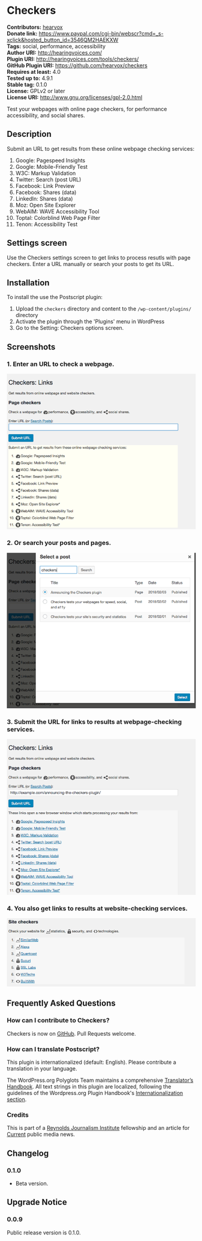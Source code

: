 # Checkers #
**Contributors:** [hearvox](https://profiles.wordpress.org/hearvox)  
**Donate link:** https://www.paypal.com/cgi-bin/webscr?cmd=_s-xclick&hosted_button_id=3546QM2HAEKXW  
**Tags:** social, performance, accessibility  
**Author URI:** http://hearingvoices.com/  
**Plugin URI:** http://hearingvoices.com/tools/checkers/  
**GitHub Plugin URI:** https://github.com/hearvox/checkers  
**Requires at least:** 4.0  
**Tested up to:** 4.9.1  
**Stable tag:** 0.1.0  
**License:** GPLv2 or later  
**License URI:** http://www.gnu.org/licenses/gpl-2.0.html  

Test your webpages with online page checkers, for performance accessibility, and social shares.

## Description ##

Submit an URL to get results from these online webpage checking services:
<ol>
    <li class="dashicons-before dashicons-performance">Google: Pagespeed Insights</li>
    <li class="dashicons-before dashicons-performance">Google: Mobile-Friendly Test</li>
    <li class="dashicons-before dashicons-performance">W3C: Markup Validation</li>
    <li class="dashicons-before dashicons-share">Twitter: Search (post URL)</li>
    <li class="dashicons-before dashicons-share">Facebook: Link Preview</li>
    <li class="dashicons-before dashicons-share">Facebook: Shares (data)</li>
    <li class="dashicons-before dashicons-share">LinkedIn: Shares (data)</li>
    <li class="dashicons-before dashicons-share">Moz: Open Site Explorer</li>
    <li class="dashicons-before dashicons-universal-access-alt">WebAIM: WAVE Accessibility Tool</li>
    <li class="dashicons-before dashicons-universal-access-alt">Toptal: Colorblind Web Page Filter</li>
    <li class="dashicons-before dashicons-universal-access-alt">Tenon: Accessibility Test</li>
</ol>

##  Settings screen ##

Use the Checkers settings screen to get links to process resutls with page checkers. Enter a URL manually or search your posts to get its URL.

##  Installation ##

To install the use the Postscript plugin:

1. Upload the `checkers` directory and content to the `/wp-content/plugins/` directory
2. Activate the plugin through the 'Plugins' menu in WordPress
3. Go to the Setting: Checkers options screen.

## Screenshots ##

### 1. Enter an URL to check a webpage. ###
![Enter an URL to check a webpage.](assets/screenshot-1.png)

### 2. Or search your posts and pages. ###
![Or search your posts and pages.](assets/screenshot-2.png)

### 3. Submit the URL for links to results at webpage-checking services. ###
![Submit the URL for links to results at webpage-checking services.](assets/screenshot-3.png)

### 4. You also get links to results at website-checking services. ###
![You also get links to results at website-checking services.](assets/screenshot-4.png)


## Frequently Asked Questions ##

### How can I contribute to Checkers? ###
Checkers is now on [GitHub](https://github.com/hearvox/checkers). Pull Requests welcome.

### How can I translate Postscript? ###
This plugin is internationalized (default: English). Please contribute a translation in your language.

The WordPress.org Polyglots Team maintains a comprehensive [Translator’s Handbook](https://make.wordpress.org/polyglots/handbook/). All text strings in this plugin are localized, following the guidelines of the Wordpress.org Plugin Handbook's [Internationalization section](https://developer.wordpress.org/plugins/internationalization/).

### Credits ###
This is part of a [Reynolds Journalism Institute](https://www.rjionline.org) fellowship and an article for [Current](https://current.org/author/bgolding/) public media news.

##  Changelog ##

### 0.1.0 ###
* Beta version.

## Upgrade Notice ##

### 0.0.9 ###
Public release version is 0.1.0.

